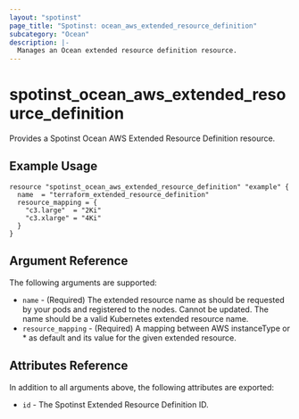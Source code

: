 ```yaml
---
layout: "spotinst"
page_title: "Spotinst: ocean_aws_extended_resource_definition"
subcategory: "Ocean"
description: |-
  Manages an Ocean extended resource definition resource.
---
```


# spotinst\_ocean\_aws\_extended\_resource\_definition

Provides a Spotinst Ocean AWS Extended Resource Definition resource.

## Example Usage

```hcl
resource "spotinst_ocean_aws_extended_resource_definition" "example" {
  name  = "terraform_extended_resource_definition"
  resource_mapping = {
    "c3.large"  = "2Ki"
    "c3.xlarge" = "4Ki"
  }
}
```

## Argument Reference

The following arguments are supported:

* `name` - (Required) The extended resource name as should be requested by your pods and registered to the nodes. Cannot be updated.
  The name should be a valid Kubernetes extended resource name.
* `resource_mapping` - (Required) A mapping between AWS instanceType or * as default and its value for the given extended resource.

  
## Attributes Reference

In addition to all arguments above, the following attributes are exported:
* `id` - The Spotinst Extended Resource Definition ID.
